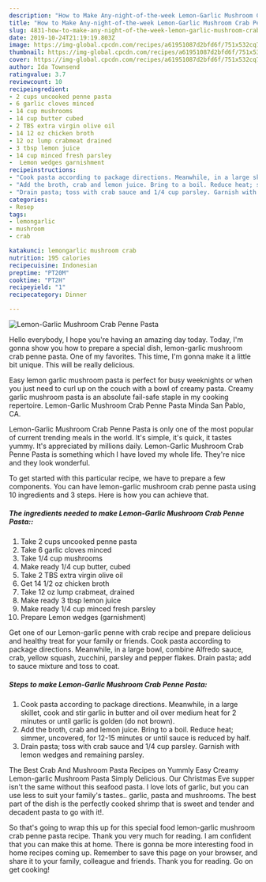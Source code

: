 ```yaml
---
description: "How to Make Any-night-of-the-week Lemon-Garlic Mushroom Crab Penne Pasta"
title: "How to Make Any-night-of-the-week Lemon-Garlic Mushroom Crab Penne Pasta"
slug: 4831-how-to-make-any-night-of-the-week-lemon-garlic-mushroom-crab-penne-pasta
date: 2019-10-24T21:19:19.803Z
image: https://img-global.cpcdn.com/recipes/a61951087d2bfd6f/751x532cq70/lemon-garlic-mushroom-crab-penne-pasta-recipe-main-photo.jpg
thumbnail: https://img-global.cpcdn.com/recipes/a61951087d2bfd6f/751x532cq70/lemon-garlic-mushroom-crab-penne-pasta-recipe-main-photo.jpg
cover: https://img-global.cpcdn.com/recipes/a61951087d2bfd6f/751x532cq70/lemon-garlic-mushroom-crab-penne-pasta-recipe-main-photo.jpg
author: Ida Townsend
ratingvalue: 3.7
reviewcount: 10
recipeingredient:
- 2 cups uncooked penne pasta
- 6 garlic cloves minced
- 14 cup mushrooms
- 14 cup butter cubed
- 2 TBS extra virgin olive oil
- 14 12 oz chicken broth
- 12 oz lump crabmeat drained
- 3 tbsp lemon juice
- 14 cup minced fresh parsley
-  Lemon wedges garnishment
recipeinstructions:
- "Cook pasta according to package directions. Meanwhile, in a large skillet, cook and stir garlic in butter and oil over medium heat for 2 minutes or until garlic is golden (do not brown)."
- "Add the broth, crab and lemon juice. Bring to a boil. Reduce heat; simmer, uncovered, for 12-15 minutes or until sauce is reduced by half."
- "Drain pasta; toss with crab sauce and 1/4 cup parsley. Garnish with lemon wedges and remaining parsley."
categories:
- Resep
tags:
- lemongarlic
- mushroom
- crab

katakunci: lemongarlic mushroom crab
nutrition: 195 calories
recipecuisine: Indonesian
preptime: "PT20M"
cooktime: "PT2H"
recipeyield: "1"
recipecategory: Dinner

---
```



![Lemon-Garlic Mushroom Crab Penne Pasta](https://img-global.cpcdn.com/recipes/a61951087d2bfd6f/751x532cq70/lemon-garlic-mushroom-crab-penne-pasta-recipe-main-photo.jpg)

Hello everybody, I hope you're having an amazing day today. Today, I'm gonna show you how to prepare a special dish, lemon-garlic mushroom crab penne pasta. One of my favorites. This time, I'm gonna make it a little bit unique. This will be really delicious.

Easy lemon garlic mushroom pasta is perfect for busy weeknights or when you just need to curl up on the couch with a bowl of creamy pasta. Creamy garlic mushroom pasta is an absolute fail-safe staple in my cooking repertoire. Lemon-Garlic Mushroom Crab Penne Pasta Minda San Pablo, CA.

Lemon-Garlic Mushroom Crab Penne Pasta is only one of the most popular of current trending meals in the world. It's simple, it's quick, it tastes yummy. It's appreciated by millions daily. Lemon-Garlic Mushroom Crab Penne Pasta is something which I have loved my whole life. They're nice and they look wonderful.


To get started with this particular recipe, we have to prepare a few components. You can have lemon-garlic mushroom crab penne pasta using 10 ingredients and 3 steps. Here is how you can achieve that.

##### The ingredients needed to make Lemon-Garlic Mushroom Crab Penne Pasta::

1. Take 2 cups uncooked penne pasta
1. Take 6 garlic cloves minced
1. Take 1/4 cup mushrooms
1. Make ready 1/4 cup butter, cubed
1. Take 2 TBS extra virgin olive oil
1. Get 14 1/2 oz chicken broth
1. Take 12 oz lump crabmeat, drained
1. Make ready 3 tbsp lemon juice
1. Make ready 1/4 cup minced fresh parsley
1. Prepare  Lemon wedges (garnishment)


Get one of our Lemon-garlic penne with crab recipe and prepare delicious and healthy treat for your family or friends. Cook pasta according to package directions. Meanwhile, in a large bowl, combine Alfredo sauce, crab, yellow squash, zucchini, parsley and pepper flakes. Drain pasta; add to sauce mixture and toss to coat. 

##### Steps to make Lemon-Garlic Mushroom Crab Penne Pasta:

1. Cook pasta according to package directions. Meanwhile, in a large skillet, cook and stir garlic in butter and oil over medium heat for 2 minutes or until garlic is golden (do not brown).
1. Add the broth, crab and lemon juice. Bring to a boil. Reduce heat; simmer, uncovered, for 12-15 minutes or until sauce is reduced by half.
1. Drain pasta; toss with crab sauce and 1/4 cup parsley. Garnish with lemon wedges and remaining parsley.


The Best Crab And Mushroom Pasta Recipes on Yummly Easy Creamy Lemon-garlic Mushroom Pasta Simply Delicious. Our Christmas Eve supper isn&#39;t the same without this seafood pasta. I love lots of garlic, but you can use less to suit your family&#39;s tastes.. garlic, pasta and mushrooms. The best part of the dish is the perfectly cooked shrimp that is sweet and tender and decadent pasta to go with it!. 

So that's going to wrap this up for this special food lemon-garlic mushroom crab penne pasta recipe. Thank you very much for reading. I am confident that you can make this at home. There is gonna be more interesting food in home recipes coming up. Remember to save this page on your browser, and share it to your family, colleague and friends. Thank you for reading. Go on get cooking!
